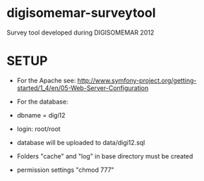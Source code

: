 digisomemar-surveytool
======================

Survey tool developed during DIGISOMEMAR 2012

SETUP
=====

* For the Apache see: http://www.symfony-project.org/getting-started/1_4/en/05-Web-Server-Configuration

* For the database:
 * dbname = digi12
 * login: root/root
 * database will be uploaded to data/digi12.sql
 
* Folders "cache" and "log" in base directory must be created
 * permission settings "chmod 777"